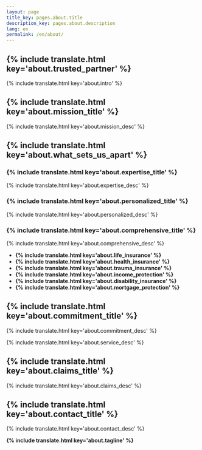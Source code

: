 ```yaml
---
layout: page
title_key: pages.about.title
description_key: pages.about.description
lang: en
permalink: /en/about/
---
```


## {% include translate.html key='about.trusted_partner' %}

{% include translate.html key='about.intro' %}

## {% include translate.html key='about.mission_title' %}

{% include translate.html key='about.mission_desc' %}

## {% include translate.html key='about.what_sets_us_apart' %}

### {% include translate.html key='about.expertise_title' %}
{% include translate.html key='about.expertise_desc' %}

### {% include translate.html key='about.personalized_title' %}
{% include translate.html key='about.personalized_desc' %}

### {% include translate.html key='about.comprehensive_title' %}
{% include translate.html key='about.comprehensive_desc' %}
- **{% include translate.html key='about.life_insurance' %}**
- **{% include translate.html key='about.health_insurance' %}**
- **{% include translate.html key='about.trauma_insurance' %}**
- **{% include translate.html key='about.income_protection' %}**
- **{% include translate.html key='about.disability_insurance' %}**
- **{% include translate.html key='about.mortgage_protection' %}**

## {% include translate.html key='about.commitment_title' %}

{% include translate.html key='about.commitment_desc' %}

{% include translate.html key='about.service_desc' %}

## {% include translate.html key='about.claims_title' %}

{% include translate.html key='about.claims_desc' %}

## {% include translate.html key='about.contact_title' %}

{% include translate.html key='about.contact_desc' %}

**{% include translate.html key='about.tagline' %}**
